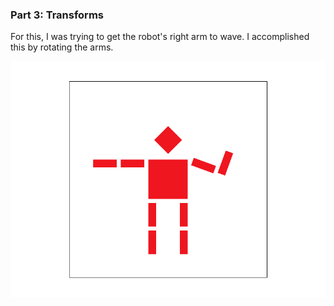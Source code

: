 ### Part 3: Transforms

For this, I was trying to get the robot's right arm to wave. I accomplished this by rotating the arms. 

![waving_robot](assets/img/robot_screenshot_2-16_15-50-48.png)